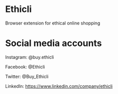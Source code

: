 # Ethicli
Browser extension for ethical online shopping

# Social media accounts
Instagram: @buy.ethicli

Facebook: @Ethicli

Twitter: @Buy_Ethicli 

LinkedIn: https://www.linkedin.com/company/ethicli
